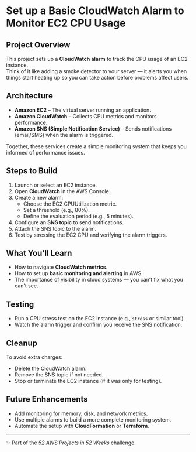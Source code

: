 # Set up a Basic CloudWatch Alarm to Monitor EC2 CPU Usage  

## Project Overview  
This project sets up a **CloudWatch alarm** to track the CPU usage of an EC2 instance.  
Think of it like adding a smoke detector to your server — it alerts you when things start heating up so you can take action before problems affect users.  

## Architecture  
- **Amazon EC2** – The virtual server running an application.  
- **Amazon CloudWatch** – Collects CPU metrics and monitors performance.  
- **Amazon SNS (Simple Notification Service)** – Sends notifications (email/SMS) when the alarm is triggered.  

Together, these services create a simple monitoring system that keeps you informed of performance issues.  

## Steps to Build  
1. Launch or select an EC2 instance.  
2. Open **CloudWatch** in the AWS Console.  
3. Create a new alarm:  
   - Choose the EC2 CPUUtilization metric.  
   - Set a threshold (e.g., 80%).  
   - Define the evaluation period (e.g., 5 minutes).  
4. Configure an **SNS topic** to send notifications.  
5. Attach the SNS topic to the alarm.  
6. Test by stressing the EC2 CPU and verifying the alarm triggers.  

## What You’ll Learn  
- How to navigate **CloudWatch metrics**.  
- How to set up **basic monitoring and alerting** in AWS.  
- The importance of visibility in cloud systems — you can’t fix what you can’t see.  

## Testing  
- Run a CPU stress test on the EC2 instance (e.g., `stress` or similar tool).  
- Watch the alarm trigger and confirm you receive the SNS notification.  

## Cleanup  
To avoid extra charges:  
- Delete the CloudWatch alarm.  
- Remove the SNS topic if not needed.  
- Stop or terminate the EC2 instance (if it was only for testing).  

## Future Enhancements  
- Add monitoring for memory, disk, and network metrics.  
- Use multiple alarms to build a more complete monitoring system.  
- Automate the setup with **CloudFormation** or **Terraform**.  

---
✨ Part of the *52 AWS Projects in 52 Weeks* challenge.  


